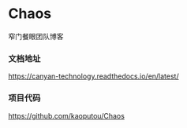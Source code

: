 # Chaos
窄门餐眼团队博客


### 文档地址
https://canyan-technology.readthedocs.io/en/latest/

### 项目代码
https://github.com/kaoputou/Chaos
